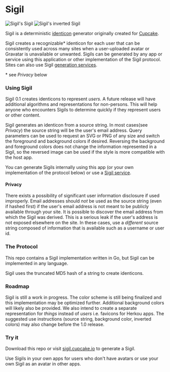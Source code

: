 # Sigil

![Sigil's Sigil](https://sigil.herokuapp.com/sigil)
![Sigil's inverted Sigil](https://sigil.herokuapp.com/sigil?inverted=1)

Sigil is a deterministic [identicon](https://en.wikipedia.org/wiki/Identicon) generator originally created for [Cupcake](https://cupcake.io).

Sigil creates a recognizable* identicon for each user that can be consistently used across many sites when a user-uploaded avatar or Gravatar is unavailable or unwanted. Sigils can be generated by any app or service using this application or other implementation of the Sigil protocol. Sites can also use Sigil [generation services](https://sigil.cupcake.io). 

\* see _Privacy_ below

### Using Sigil

Sigil 0.1 creates identicons to represent _users_. A future release will have additional algorithms and representations for non-persons. This will help anyone who encounters Sigils to determine quickly if they represent users or other content.

Sigil generates an identicon from a source string. In most cases(see _Privacy_) the source string will be the user's email address. Query parameters can be used to request an SVG or PNG of any size and switch the foreground and background colors if desired. Reversing the background and foreground colors does not change the information represented in a Sigil, so the reversed image can be used if the style is more compatible with the host app.

You can generate Sigils internally using this app (or your own implementation of the protocol below) or use a [Sigil service](https://sigil.cupcake.io).

#### Privacy 

There exists a possibility of significant user information disclosure if used improperly. Email addresses should *not* be used as the source string (even if hashed first) if the user's email address is not meant to be publicly available through your site. It is possible to discover the email address from which the Sigil was derived. This is a serious leak if the user's address is not exposed elsewhere on the site. In these cases, use a *different* source string composed of information that is available such as a username or user id. 

### The Protocol

This repo contains a Sigil implementation written in Go, but Sigil can be implemented in any language.

Sigil uses the truncated MD5 hash of a string to create identicons. 

### Roadmap

Sigil is still a work in progress. The color scheme is still being finalized and this implementation may be optimized further. Additional background colors will likely also be provided. We also intend to create a separate representation for _things_ instead of _users_ i.e. favicons for Herkou apps. The suggested use instructions (source string, background color, inverted colors) may also change before the 1.0 release.

### Try it

Download this repo or visit [sigil.cupcake.io](https://sigil.cupcake.io) to generate a Sigil. 

Use Sigils in your own apps for users who don't have avatars or use your own Sigil as an avatar in other apps.